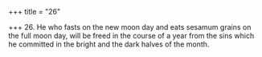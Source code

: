 +++
title = "26"

+++
26. He who fasts on the new moon day and eats sesamum grains on the full moon day, will be freed in the course of a year from the sins which he committed in the bright and the dark halves of the month.
